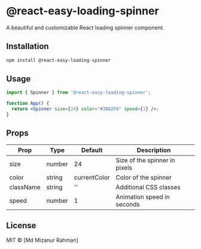 # @react-easy-loading-spinner

A beautiful and customizable React loading spinner component.

## Installation

```bash
npm install @react-easy-loading-spinner
```

## Usage

```jsx
import { Spinner } from '@react-easy-loading-spinner';

function App() {
  return <Spinner size={24} color="#3B82F6" speed={1} />;
}
```

## Props

| Prop      | Type     | Default        | Description                           |
|-----------|----------|----------------|---------------------------------------|
| size      | number   | 24            | Size of the spinner in pixels         |
| color     | string   | currentColor   | Color of the spinner                 |
| className | string   | ''            | Additional CSS classes                |
| speed     | number   | 1             | Animation speed in seconds            |

## License

MIT © [Md Mizanur Rahman]